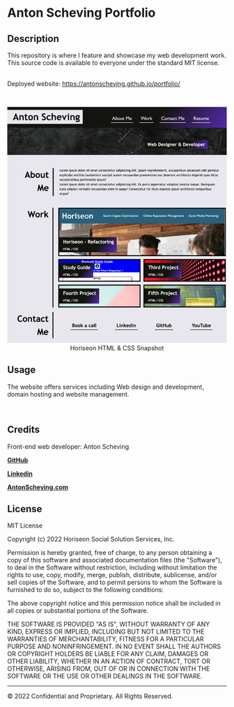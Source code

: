 

# Anton Scheving Portfolio

## Description

This repository is where I feature and showcase my web development work.
This source code is available to everyone under the standard MIT license.
<br><br>

Deployed website: https://antonscheving.github.io/portfolio/

<br>

<p align="center">
  <img alt="Anton Scheving Portfolio Site Snapshot" [Anton Scheving website Snapshot] src="assets/images/Anton Scheving website screenshot.png">
Horiseon HTML & CSS Snapshot
</p>

## Usage

The website offers services including Web design and development, domain hosting and website management.

<br>

## Credits

Front-end web developer: Anton Scheving <p><strong><a href="https://github.com/AntonScheving">GitHub</a></strong>
<p><strong><a href="https://www.linkedin.com/in/antonscheving/">Linkedin</a></strong>
<p><strong><a href="https://www.antonscheinvg.com/">AntonScheving.com</a></strong>

<br>

## License

MIT License

Copyright (c) 2022 Horiseon Social Solution Services, Inc.

Permission is hereby granted, free of charge, to any person obtaining a copy
of this software and associated documentation files (the "Software"), to deal
in the Software without restriction, including without limitation the rights
to use, copy, modify, merge, publish, distribute, sublicense, and/or sell
copies of the Software, and to permit persons to whom the Software is
furnished to do so, subject to the following conditions:

The above copyright notice and this permission notice shall be included in all
copies or substantial portions of the Software.

THE SOFTWARE IS PROVIDED "AS IS", WITHOUT WARRANTY OF ANY KIND, EXPRESS OR
IMPLIED, INCLUDING BUT NOT LIMITED TO THE WARRANTIES OF MERCHANTABILITY,
FITNESS FOR A PARTICULAR PURPOSE AND NONINFRINGEMENT. IN NO EVENT SHALL THE
AUTHORS OR COPYRIGHT HOLDERS BE LIABLE FOR ANY CLAIM, DAMAGES OR OTHER
LIABILITY, WHETHER IN AN ACTION OF CONTRACT, TORT OR OTHERWISE, ARISING FROM,
OUT OF OR IN CONNECTION WITH THE SOFTWARE OR THE USE OR OTHER DEALINGS IN THE
SOFTWARE.

---
© 2022 Confidential and Proprietary. All Rights Reserved.